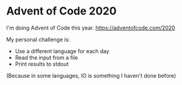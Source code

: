 # Advent of Code 2020

I'm doing Advent of Code this year. https://adventofcode.com/2020

My personal challenge is:
* Use a different language for each day
* Read the input from a file
* Print results to stdout

(Because in some languages, IO is something I haven't done before)
